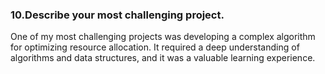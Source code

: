 ### 10.Describe your most challenging project.

One of my most challenging projects was developing a complex algorithm for optimizing resource allocation. It required a deep understanding of algorithms and data structures, and it was a valuable learning experience.
